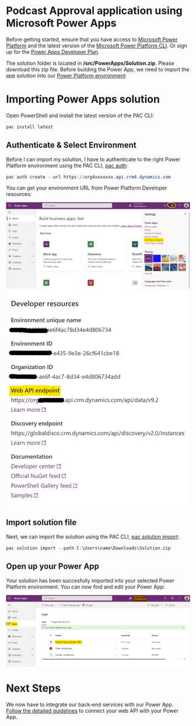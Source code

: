 # Podcast Approval application using Microsoft Power Apps

Before getting started, ensure that you have access to [Microsoft Power Platform](https://make.powerapps.com/) and the latest version of the [Microsoft Power Platform CLI](https://docs.microsoft.com/de-de/power-platform/developer/cli/introduction). Or sign up for the [Power Apps Developer Plan](https://docs.microsoft.com/en-us/power-apps/maker/developer-plan).

The solution folder is located in **/src/PowerApps/Solution.zip**. Please download this zip file.
Before building the Power App, we need to import the app solution into our [Power Platform environment](https://docs.microsoft.com/en-us/power-platform/admin/environments-overview):

# Importing Power Apps solution

Open PowerShell and install the latest version of the PAC CLI:

```PowerShell
pac install latest
```

## Authenticate & Select Environment

Before I can import my solution, I have to authenticate to the right Power Platform environment using the PAC CLI, [pac auth](https://docs.microsoft.com/en-us/power-platform/developer/cli/reference/auth):

```PowerShell
pac auth create --url https://org4xxxxxxx.api.crm4.dynamics.com
```

You can get your environment URL from Power Platform Developer resources:

![DevResources](./assets/devresources.jpg)
![DevAPI](./assets/devapi.jpg)


## Import solution file

Next, we can import the solution using the PAC CLI, [pac solution import](https://docs.microsoft.com/en-us/power-platform/developer/cli/reference/solution):

```PowerShell
pac solution import --path C:\Users\name\Downloads\Solution.zip
```

## Open up your Power App

Your solution has been succesfully imported into your selected Power Platform environment. You can now find and edit your Power App:

![powerapp](./assets/powerapp.jpg)


# Next Steps

We now have to integrate our back-end services with our Power App. [Follow the detailed guidelines](https://github.com/user/repo/demos/powerapps/README.md) to connect your web API with your Power App. 
